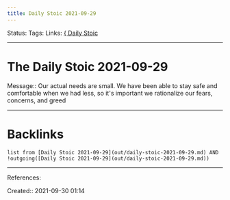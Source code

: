 ```yaml
---
title: Daily Stoic 2021-09-29
---
```

Status: 
Tags: 
Links: [{ Daily Stoic](None)
___
# The Daily Stoic 2021-09-29
Message:: Our actual needs are small. We have been able to stay safe and comfortable when we had less, so it's important we rationalize our fears, concerns, and greed
___
# Backlinks
```dataview
list from [Daily Stoic 2021-09-29](out/daily-stoic-2021-09-29.md) AND !outgoing([Daily Stoic 2021-09-29](out/daily-stoic-2021-09-29.md))
```
___
References:

Created:: 2021-09-30 01:14
